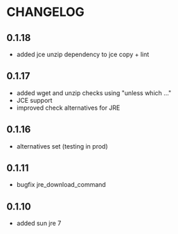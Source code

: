 # CHANGELOG

## 0.1.18

* added jce unzip dependency to jce copy + lint

## 0.1.17

* added wget and unzip checks using "unless which ..."
* JCE support
* improved check alternatives for JRE

## 0.1.16

* alternatives set (testing in prod)

## 0.1.11

* bugfix jre_download_command

## 0.1.10

* added sun jre 7
